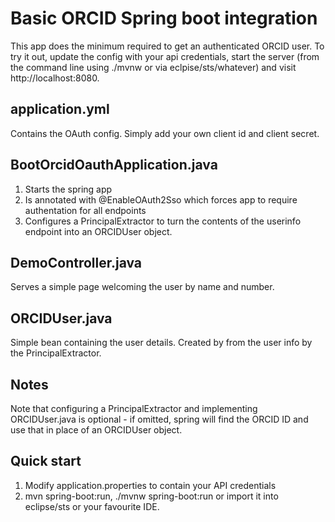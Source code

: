 Basic ORCID Spring boot integration
===================================

This app does the minimum required to get an authenticated ORCID user.  To try it out, update the config with your api credentials, start the server (from the command line using ./mvnw or via eclpise/sts/whatever) and visit http://localhost:8080.

application.yml
---------------
Contains the OAuth config.  Simply add your own client id and client secret.

BootOrcidOauthApplication.java
------------------------------
1. Starts the spring app
2. Is annotated with @EnableOAuth2Sso which forces app to require authentation for all endpoints
3. Configures a PrincipalExtractor to turn the contents of the userinfo endpoint into an ORCIDUser object. 

DemoController.java
-------------------
Serves a simple page welcoming the user by name and number.

ORCIDUser.java
--------------
Simple bean containing the user details.  Created by from the user info by the PrincipalExtractor.

Notes
-----
Note that configuring a PrincipalExtractor and implementing ORCIDUser.java is optional - if omitted, spring will find the ORCID ID and use that in place of an ORCIDUser object.

Quick start
-----------
1. Modify application.properties to contain your API credentials
2. mvn spring-boot:run, ./mvnw spring-boot:run or import it into eclipse/sts or your favourite IDE.